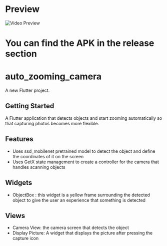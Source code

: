 # Preview
![Video Preview](Screen_Recording_20240317-191138.gif)

# You can find the APK in the release section

# auto_zooming_camera

A new Flutter project.

## Getting Started

A Flutter application that detects objects and start zooming automatically so that capturing photos becomes more flexible.

## Features
- Uses ssd_mobilenet pretrained model to detect the object and define the coordinates of it on the screen
- Uses GetX state management to create a controller for the camera that handles scanning objects

## Widgets
- ObjectBox : this widget is a yellow frame surrounding the detected object to give the user an experience that something is detected

## Views
- Camera View: the camera screen that detects the object
- Display Picture: A widget that displays the picture after pressing the capture icon
